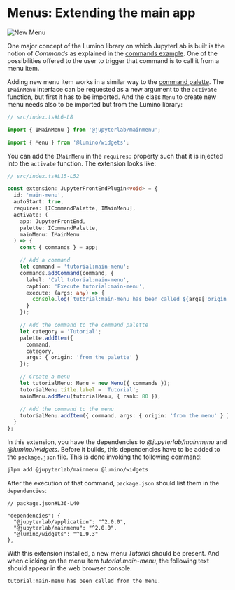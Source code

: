 # Menus: Extending the main app

![New Menu](preview.png)

One major concept of the Lumino library on which JupyterLab is built is
the notion of _Commands_ as explained in the [commands example](../commands/README.md).
One of the possibilities offered to the user to trigger that command is to call it from
a menu item.

Adding new menu item works in a similar way to the [command palette](../../command-palette/README.md).
The `IMainMenu` interface can be requested as a new argument to the `activate`
function, but first it has to be imported. And the class `Menu` to create new
menu needs also to be imported but from the Lumino library:

```ts
// src/index.ts#L6-L8

import { IMainMenu } from '@jupyterlab/mainmenu';

import { Menu } from '@lumino/widgets';
```

You can add the `IMainMenu` in the `requires:` property such that it is injected into
the `activate` function. The extension looks like:

```ts
// src/index.ts#L15-L52

const extension: JupyterFrontEndPlugin<void> = {
  id: 'main-menu',
  autoStart: true,
  requires: [ICommandPalette, IMainMenu],
  activate: (
    app: JupyterFrontEnd,
    palette: ICommandPalette,
    mainMenu: IMainMenu
  ) => {
    const { commands } = app;

    // Add a command
    let command = 'tutorial:main-menu';
    commands.addCommand(command, {
      label: 'Call tutorial:main-menu',
      caption: 'Execute tutorial:main-menu',
      execute: (args: any) => {
        console.log(`tutorial:main-menu has been called ${args['origin']}.`);
      }
    });

    // Add the command to the command palette
    let category = 'Tutorial';
    palette.addItem({
      command,
      category,
      args: { origin: 'from the palette' }
    });

    // Create a menu
    let tutorialMenu: Menu = new Menu({ commands });
    tutorialMenu.title.label = 'Tutorial';
    mainMenu.addMenu(tutorialMenu, { rank: 80 });

    // Add the command to the menu
    tutorialMenu.addItem({ command, args: { origin: 'from the menu' } });
  }
};
```

In this extension, you have the dependencies to _@jupyterlab/mainmenu_ and
_@lumino/widgets_. Before it builds, this dependencies have to be added to the
`package.json` file. This is done invoking the following command:

```bash
jlpm add @jupyterlab/mainmenu @lumino/widgets
```

After the execution of that command, `package.json` should list them in the
`dependencies`:

```json5
// package.json#L36-L40

"dependencies": {
  "@jupyterlab/application": "^2.0.0",
  "@jupyterlab/mainmenu": "^2.0.0",
  "@lumino/widgets": "^1.9.3"
},
```

With this extension installed, a new menu _Tutorial_ should be present. And when
clicking on the menu item _tutorial:main-menu_, the following text should appear
in the web browser console.

```
tutorial:main-menu has been called from the menu.
```

